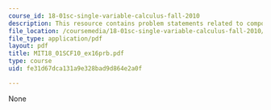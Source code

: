 ```yaml
---
course_id: 18-01sc-single-variable-calculus-fall-2010
description: This resource contains problem statements related to compound interest.
file_location: /coursemedia/18-01sc-single-variable-calculus-fall-2010/fe31d67dca131a9e328bad9d864e2a0f_MIT18_01SCF10_ex16prb.pdf
file_type: application/pdf
layout: pdf
title: MIT18_01SCF10_ex16prb.pdf
type: course
uid: fe31d67dca131a9e328bad9d864e2a0f

---
```

None